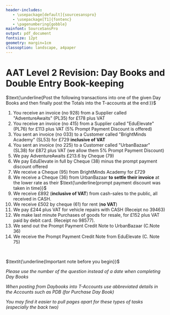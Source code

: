 ```yaml
---
header-includes:
   - \usepackage[default]{sourcesanspro}
   - \usepackage[T1]{fontenc}
   - \pagenumbering{gobble}
mainfont: SourceSansPro
output: pdf_document
fontsize: 12pt
geometry: margin=1cm
classoption: landscape, a4paper
---
```




# $\textbf{AAT Level 2 Revision: Day Books and Double Entry Book-keeping}$



$\text{\underline{Post the following transactions into one of the given Day Books and then finally post the Totals into the T-accounts at the end:}}$

1. You receive an invoice (no 928) from a Supplier called "AdventureAwaits" (PL35) for £178 plus VAT
2. You receive an invoice (no 415) from a Supplier called "EduElevate" (PL76) for £113 plus VAT (5% Prompt Payment Discount is offered)
3. You sent an invoice (no 033) to a Customer called "BrightMinds Academy" (SL53) for £729 **inclusive of VAT**
4. You sent an invoice (no 225) to a Customer called "UrbanBazaar" (SL38) for £872 plus VAT (we allow them 5% Prompt Payment Discount)
5. We pay AdventureAwaits £213.6 by Cheque (79)
6. We pay EduElevate in full by Cheque (38) minus the prompt payment discount offered
7. We receive a Cheque (95)  from BrightMinds Academy for £729
8. We receive a Cheque (36) from UrbanBazaar **to settle their invoice** at the lower rate as their $\text{\underline{prompt payment discount was taken in time}}$
9. We receive £892 (**inclusive of VAT**) from cash-sales to the public, all received in CASH.
10. We receive £502 by cheque (61) for rent (**no VAT**)
11. We pay £244 plus VAT for vehicle repairs with CASH (Receipt no 39463)
12.	We make last minute Purchases of goods for resale, for £152 plus VAT paid by debit card. (Receipt no 98577).
13. We send out the Prompt Payment Credit Note to UrbanBazaar (C.Note 36)
14. We receive the Prompt Payment Credit Note from EduElevate (C. Note 75)

&nbsp;

$\textit{\underline{Important note before you begin}}$

*Please use the number of the question instead of a date when completing Day Books*

*When posting from Daybooks into T-Accounts use abbreviated details in the Accounts such as PDB (for Purchase Day Book)*

*You may find it easier to pull pages apart for these types of tasks (especially the back two)*

